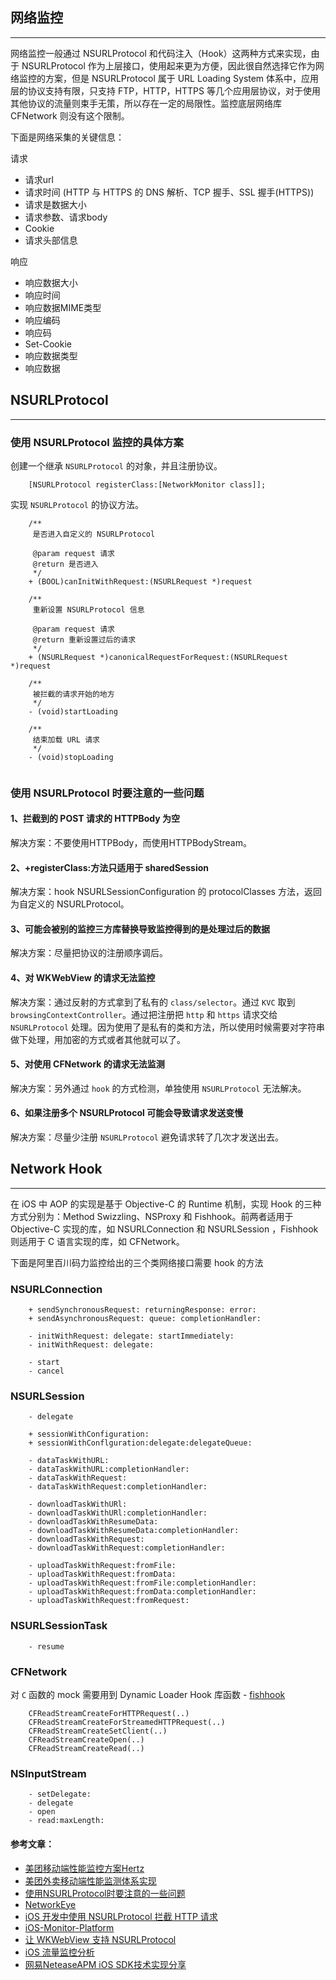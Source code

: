 ## 网络监控

---

网络监控一般通过 NSURLProtocol 和代码注入（Hook）这两种方式来实现，由于 NSURLProtocol 作为上层接口，使用起来更为方便，因此很自然选择它作为网络监控的方案，但是 NSURLProtocol 属于 URL Loading System 体系中，应用层的协议支持有限，只支持 FTP，HTTP，HTTPS 等几个应用层协议，对于使用其他协议的流量则束手无策，所以存在一定的局限性。监控底层网络库 CFNetwork 则没有这个限制。

下面是网络采集的关键信息：

请求

* 请求url
* 请求时间 (HTTP 与 HTTPS 的 DNS 解析、TCP 握手、SSL 握手(HTTPS))
* 请求是数据大小
* 请求参数、请求body
* Cookie
* 请求头部信息

响应

* 响应数据大小
* 响应时间
* 响应数据MIME类型
* 响应编码
* 响应码
* Set-Cookie
* 响应数据类型
* 响应数据



## NSURLProtocol

---

### 使用 NSURLProtocol 监控的具体方案

创建一个继承 `NSURLProtocol` 的对象，并且注册协议。

```
	[NSURLProtocol registerClass:[NetworkMonitor class]];
```
实现 `NSURLProtocol` 的协议方法。

```
	/**
	 是否进入自定义的 NSURLProtocol
 
	 @param request 请求
	 @return 是否进入
	 */
	+ (BOOL)canInitWithRequest:(NSURLRequest *)request

	/**
	 重新设置 NSURLProtocol 信息
 
	 @param request 请求
	 @return 重新设置过后的请求
	 */
	+ (NSURLRequest *)canonicalRequestForRequest:(NSURLRequest *)request

	/**
	 被拦截的请求开始的地方
	 */
	- (void)startLoading

	/**
	 结束加载 URL 请求
	 */
	- (void)stopLoading
	
```



### 使用 NSURLProtocol 时要注意的一些问题

#### 1、拦截到的 POST 请求的 HTTPBody 为空

解决方案：不要使用HTTPBody，而使用HTTPBodyStream。

#### 2、+registerClass:方法只适用于 sharedSession

解决方案：hook NSURLSessionConfiguration 的 protocolClasses 方法，返回为自定义的 NSURLProtocol。

#### 3、可能会被别的监控三方库替换导致监控得到的是处理过后的数据

解决方案：尽量把协议的注册顺序调后。

#### 4、对 WKWebView 的请求无法监控

解决方案：通过反射的方式拿到了私有的 `class/selector`。通过 `KVC` 取到`browsingContextController`。通过把注册把 `http` 和 `https` 请求交给 `NSURLProtocol` 处理。因为使用了是私有的类和方法，所以使用时候需要对字符串做下处理，用加密的方式或者其他就可以了。

#### 5、对使用 CFNetwork 的请求无法监测

解决方案：另外通过 `hook` 的方式检测，单独使用 `NSURLProtocol` 无法解决。

#### 6、如果注册多个 NSURLProtocol 可能会导致请求发送变慢

解决方案：尽量少注册 `NSURLProtocol` 避免请求转了几次才发送出去。

## Network Hook

---

在 iOS 中 AOP 的实现是基于 Objective-C 的 Runtime 机制，实现 Hook 的三种方式分别为：Method Swizzling、NSProxy 和 Fishhook。前两者适用于 Objective-C 实现的库，如 NSURLConnection 和 NSURLSession ，Fishhook 则适用于 C 语言实现的库，如 CFNetwork。

下面是阿里百川码力监控给出的三个类网络接口需要 hook 的方法

### NSURLConnection

```
	+ sendSynchronousRequest: returningResponse: error:
	+ sendAsynchronousRequest: queue: completionHandler:
	
	- initWithRequest: delegate: startImmediately:
    - initWithRequest: delegate:

    - start
    - cancel
```

### NSURLSession

```
	- delegate
	
	+ sessionWithConfiguration:
	+ sessionWithConflguration:delegate:delegateQueue:
	
	- dataTaskWithURL:
	- dataTaskWithURL:completionHandler:
	- dataTaskWithRequest:
	- dataTaskWithRequest:completionHandler:

	- downloadTaskWithURl:	
	- downloadTaskWithURl:completionHandler:
	- downloadTaskWithResumeData:
	- downloadTaskWithResumeData:completionHandler:
	- downloadTaskWithRequest:
	- downloadTaskWithRequest:completionHandler:

	- uploadTaskWithRequest:fromFile:
	- uploadTaskWithRequest:fromData:
	- uploadTaskWithRequest:fromFile:completionHandler:
	- uploadTaskWithRequest:fromData:completionHandler:
	- uploadTaskWithRequest:fromRequest:
```
### NSURLSessionTask

```
	- resume
```

### CFNetwork
对 `C` 函数的 mock 需要用到 Dynamic Loader Hook 库函数 - [fishhook](https://github.com/facebook/fishhook)

```
	CFReadStreamCreateForHTTPRequest(..)
	CFReadStreamCreateForStreamedHTTPRequest(..)
	CFReadStreamCreateSetClient(..)
	CFReadStreamCreateOpen(..)
	CFReadStreamCreateRead(..)
```

### NSInputStream

```
	- setDelegate:
	- delegate
	- open
	- read:maxLength:
```



#### 参考文章：
* [美团移动端性能监控方案Hertz](https://tech.meituan.com/hertz.html)
* [美团外卖移动端性能监测体系实现](https://mp.weixin.qq.com/s/MwgjpHj_5RaG74Z0JjNv5g)
* [使用NSURLProtocol时要注意的一些问题](http://liujinlongxa.com/2016/12/20/使用NSURLProtocol注意的一些问题/)
* [NetworkEye](https://github.com/zixun/NetworkEye)
* [iOS 开发中使用 NSURLProtocol 拦截 HTTP 请求](https://github.com/Draveness/analyze/blob/master/contents/OHHTTPStubs/iOS%20开发中使用%20NSURLProtocol%20拦截%20HTTP%20请求.md)
* [iOS-Monitor-Platform](https://github.com/aozhimin/iOS-Monitor-Platform/blob/master/iOS-Monitor-Platform_Network.md)
* [让 WKWebView 支持 NSURLProtocol](https://blog.yeatse.com/2016/10/26/support-nsurlprotocol-in-wkwebview/)
* [iOS 流量监控分析](http://www.cocoachina.com/ios/20180606/23691.html)
* [网易NeteaseAPM iOS SDK技术实现分享](http://www.infoq.com/cn/articles/netease-ios-sdk-neteaseapm-technology-share)